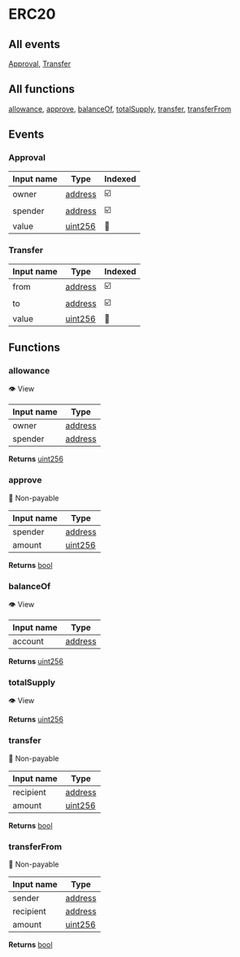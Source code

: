 # ERC20

## All events

[Approval](#approval-event), [Transfer](#transfer-event)

## All functions

[allowance](#allowance-function), [approve](#approve-function), [balanceOf](#balanceof-function), [totalSupply](#totalsupply-function), [transfer](#transfer-function), [transferFrom](#transferfrom-function)

## Events

### <a id="approval-event">Approval</a>

| Input name | Type                                                                      | Indexed |
| ---------- | ------------------------------------------------------------------------- | ------- |
| owner      | [address](https://solidity.readthedocs.io/en/v0.6.10/types.html#address)  | ☑️      |
| spender    | [address](https://solidity.readthedocs.io/en/v0.6.10/types.html#address)  | ☑️      |
| value      | [uint256](https://solidity.readthedocs.io/en/v0.6.10/types.html#integers) | 🔘      |

### <a id="transfer-event">Transfer</a>

| Input name | Type                                                                      | Indexed |
| ---------- | ------------------------------------------------------------------------- | ------- |
| from       | [address](https://solidity.readthedocs.io/en/v0.6.10/types.html#address)  | ☑️      |
| to         | [address](https://solidity.readthedocs.io/en/v0.6.10/types.html#address)  | ☑️      |
| value      | [uint256](https://solidity.readthedocs.io/en/v0.6.10/types.html#integers) | 🔘      |

## Functions

### <a id="allowance-function">allowance</a>

👁 View

| Input name | Type                                                                     |
| ---------- | ------------------------------------------------------------------------ |
| owner      | [address](https://solidity.readthedocs.io/en/v0.6.10/types.html#address) |
| spender    | [address](https://solidity.readthedocs.io/en/v0.6.10/types.html#address) |

**Returns** [uint256](https://solidity.readthedocs.io/en/v0.6.10/types.html#integers)

### <a id="approve-function">approve</a>

🙅 Non-payable

| Input name | Type                                                                      |
| ---------- | ------------------------------------------------------------------------- |
| spender    | [address](https://solidity.readthedocs.io/en/v0.6.10/types.html#address)  |
| amount     | [uint256](https://solidity.readthedocs.io/en/v0.6.10/types.html#integers) |

**Returns** [bool](https://solidity.readthedocs.io/en/v0.6.10/types.html#booleans)

### <a id="balanceof-function">balanceOf</a>

👁 View

| Input name | Type                                                                     |
| ---------- | ------------------------------------------------------------------------ |
| account    | [address](https://solidity.readthedocs.io/en/v0.6.10/types.html#address) |

**Returns** [uint256](https://solidity.readthedocs.io/en/v0.6.10/types.html#integers)

### <a id="totalsupply-function">totalSupply</a>

👁 View

**Returns** [uint256](https://solidity.readthedocs.io/en/v0.6.10/types.html#integers)

### <a id="transfer-function">transfer</a>

🙅 Non-payable

| Input name | Type                                                                      |
| ---------- | ------------------------------------------------------------------------- |
| recipient  | [address](https://solidity.readthedocs.io/en/v0.6.10/types.html#address)  |
| amount     | [uint256](https://solidity.readthedocs.io/en/v0.6.10/types.html#integers) |

**Returns** [bool](https://solidity.readthedocs.io/en/v0.6.10/types.html#booleans)

### <a id="transferfrom-function">transferFrom</a>

🙅 Non-payable

| Input name | Type                                                                      |
| ---------- | ------------------------------------------------------------------------- |
| sender     | [address](https://solidity.readthedocs.io/en/v0.6.10/types.html#address)  |
| recipient  | [address](https://solidity.readthedocs.io/en/v0.6.10/types.html#address)  |
| amount     | [uint256](https://solidity.readthedocs.io/en/v0.6.10/types.html#integers) |

**Returns** [bool](https://solidity.readthedocs.io/en/v0.6.10/types.html#booleans)
